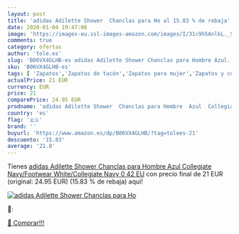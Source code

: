 ```yaml
---
layout: post
title: 'adidas Adilette Shower  Chanclas para Ho al 15.83 % de rebaja'
date: 2020-01-04 19:47:08
image: 'https://images-eu.ssl-images-amazon.com/images/I/31c9h5AnlkL._SL400_.jpg'
comments: true
category: ofertas
author: 'tole.es'
slug: 'B06VX4GLHB-es adidas Adilette Shower Chanclas para Hombre Azul...'
sku: 'B06VX4GLHB-es'
tags: [ 'Zapatos','Zapatos de tacón','Zapatos para mujer','Zapatos y complementos','chanclas', ]
actualPrice: 21 EUR
currency: EUR
price: 21
comparePrice: 24.95 EUR
prodname: 'adidas Adilette Shower  Chanclas para Hombre  Azul  Collegiate Navy/Footwear White/Collegiate Navy 0   42 EU'
country: 'es'
flag: '🇪🇸'
brand: ''
buyurl: 'https://www.amazon.es/dp/B06VX4GLHB/?tag=tolees-21'
descuento: '15.83'
average: '21.0'
---
```


Tienes [adidas Adilette Shower  Chanclas para Hombre  Azul  Collegiate Navy/Footwear White/Collegiate Navy 0   42 EU](https://www.amazon.es/dp/B06VX4GLHB/?tag=tolees-21) con precio final de  21 EUR (original: 24.95 EUR) (15.83 %  de rebaja) aqui!

[![adidas Adilette Shower  Chanclas para Ho](https://images-eu.ssl-images-amazon.com/images/I/31c9h5AnlkL._SL400_.jpg)](https://www.amazon.es/dp/B06VX4GLHB/?tag=tolees-21)

🔎:


[🛒 Comprar!!!](https://www.amazon.es/dp/B06VX4GLHB/?tag=tolees-21)
